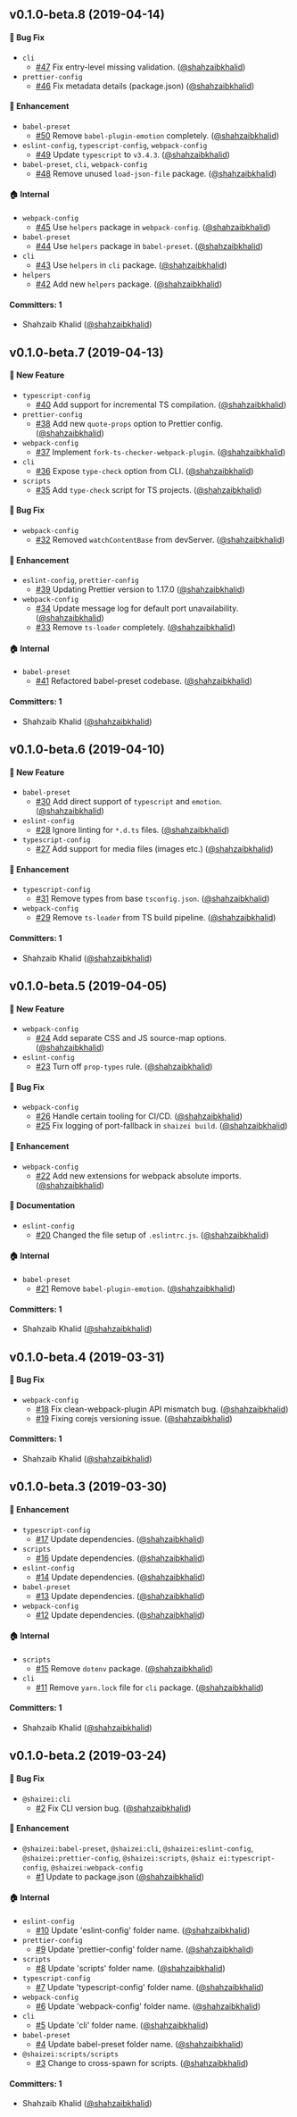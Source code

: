 ## v0.1.0-beta.8 (2019-04-14)

#### :bug: Bug Fix
* `cli`
  * [#47](https://github.com/shahzaibkhalid/shaizei/pull/47) Fix entry-level missing validation. ([@shahzaibkhalid](https://github.com/shahzaibkhalid))
* `prettier-config`
  * [#46](https://github.com/shahzaibkhalid/shaizei/pull/46) Fix metadata details (package.json) ([@shahzaibkhalid](https://github.com/shahzaibkhalid))

#### :nail_care: Enhancement
* `babel-preset`
  * [#50](https://github.com/shahzaibkhalid/shaizei/pull/50) Remove `babel-plugin-emotion` completely. ([@shahzaibkhalid](https://github.com/shahzaibkhalid))
* `eslint-config`, `typescript-config`, `webpack-config`
  * [#49](https://github.com/shahzaibkhalid/shaizei/pull/49) Update `typescript` to `v3.4.3`. ([@shahzaibkhalid](https://github.com/shahzaibkhalid))
* `babel-preset`, `cli`, `webpack-config`
  * [#48](https://github.com/shahzaibkhalid/shaizei/pull/48) Remove unused `load-json-file` package. ([@shahzaibkhalid](https://github.com/shahzaibkhalid))

#### :house: Internal
* `webpack-config`
  * [#45](https://github.com/shahzaibkhalid/shaizei/pull/45) Use `helpers` package in `webpack-config`. ([@shahzaibkhalid](https://github.com/shahzaibkhalid))
* `babel-preset`
  * [#44](https://github.com/shahzaibkhalid/shaizei/pull/44) Use `helpers` package in `babel-preset`. ([@shahzaibkhalid](https://github.com/shahzaibkhalid))
* `cli`
  * [#43](https://github.com/shahzaibkhalid/shaizei/pull/43) Use `helpers` in `cli` package. ([@shahzaibkhalid](https://github.com/shahzaibkhalid))
* `helpers`
  * [#42](https://github.com/shahzaibkhalid/shaizei/pull/42) Add new `helpers` package. ([@shahzaibkhalid](https://github.com/shahzaibkhalid))

#### Committers: 1
- Shahzaib Khalid ([@shahzaibkhalid](https://github.com/shahzaibkhalid))

## v0.1.0-beta.7 (2019-04-13)

#### :rocket: New Feature
* `typescript-config`
  * [#40](https://github.com/shahzaibkhalid/shaizei/pull/40) Add support for incremental TS compilation. ([@shahzaibkhalid](https://github.com/shahzaibkhalid))
* `prettier-config`
  * [#38](https://github.com/shahzaibkhalid/shaizei/pull/38) Add new `quote-props` option to Prettier config. ([@shahzaibkhalid](https://github.com/shahzaibkhalid))
* `webpack-config`
  * [#37](https://github.com/shahzaibkhalid/shaizei/pull/37) Implement `fork-ts-checker-webpack-plugin`. ([@shahzaibkhalid](https://github.com/shahzaibkhalid))
* `cli`
  * [#36](https://github.com/shahzaibkhalid/shaizei/pull/36) Expose `type-check` option from CLI. ([@shahzaibkhalid](https://github.com/shahzaibkhalid))
* `scripts`
  * [#35](https://github.com/shahzaibkhalid/shaizei/pull/35) Add `type-check` script for TS projects. ([@shahzaibkhalid](https://github.com/shahzaibkhalid))

#### :bug: Bug Fix
* `webpack-config`
  * [#32](https://github.com/shahzaibkhalid/shaizei/pull/32) Removed `watchContentBase` from devServer. ([@shahzaibkhalid](https://github.com/shahzaibkhalid))

#### :nail_care: Enhancement
* `eslint-config`, `prettier-config`
  * [#39](https://github.com/shahzaibkhalid/shaizei/pull/39) Updating Prettier version to 1.17.0 ([@shahzaibkhalid](https://github.com/shahzaibkhalid))
* `webpack-config`
  * [#34](https://github.com/shahzaibkhalid/shaizei/pull/34) Update message log for default port unavailability. ([@shahzaibkhalid](https://github.com/shahzaibkhalid))
  * [#33](https://github.com/shahzaibkhalid/shaizei/pull/33) Remove `ts-loader` completely. ([@shahzaibkhalid](https://github.com/shahzaibkhalid))

#### :house: Internal
* `babel-preset`
  * [#41](https://github.com/shahzaibkhalid/shaizei/pull/41) Refactored babel-preset codebase. ([@shahzaibkhalid](https://github.com/shahzaibkhalid))

#### Committers: 1
- Shahzaib Khalid ([@shahzaibkhalid](https://github.com/shahzaibkhalid))

## v0.1.0-beta.6 (2019-04-10)

#### :rocket: New Feature
* `babel-preset`
  * [#30](https://github.com/shahzaibkhalid/shaizei/pull/30) Add direct support of `typescript` and `emotion`. ([@shahzaibkhalid](https://github.com/shahzaibkhalid))
* `eslint-config`
  * [#28](https://github.com/shahzaibkhalid/shaizei/pull/28) Ignore linting for `*.d.ts` files. ([@shahzaibkhalid](https://github.com/shahzaibkhalid))
* `typescript-config`
  * [#27](https://github.com/shahzaibkhalid/shaizei/pull/27) Add support for media files (images etc.) ([@shahzaibkhalid](https://github.com/shahzaibkhalid))

#### :nail_care: Enhancement
* `typescript-config`
  * [#31](https://github.com/shahzaibkhalid/shaizei/pull/31) Remove types from base `tsconfig.json`. ([@shahzaibkhalid](https://github.com/shahzaibkhalid))
* `webpack-config`
  * [#29](https://github.com/shahzaibkhalid/shaizei/pull/29) Remove `ts-loader` from TS build pipeline. ([@shahzaibkhalid](https://github.com/shahzaibkhalid))

#### Committers: 1
- Shahzaib Khalid ([@shahzaibkhalid](https://github.com/shahzaibkhalid))

## v0.1.0-beta.5 (2019-04-05)

#### :rocket: New Feature
* `webpack-config`
  * [#24](https://github.com/shahzaibkhalid/shaizei/pull/24) Add separate CSS and JS source-map options. ([@shahzaibkhalid](https://github.com/shahzaibkhalid))
* `eslint-config`
  * [#23](https://github.com/shahzaibkhalid/shaizei/pull/23) Turn off `prop-types` rule. ([@shahzaibkhalid](https://github.com/shahzaibkhalid))

#### :bug: Bug Fix
* `webpack-config`
  * [#26](https://github.com/shahzaibkhalid/shaizei/pull/26) Handle certain tooling for CI/CD. ([@shahzaibkhalid](https://github.com/shahzaibkhalid))
  * [#25](https://github.com/shahzaibkhalid/shaizei/pull/25) Fix logging of port-fallback in `shaizei build`. ([@shahzaibkhalid](https://github.com/shahzaibkhalid))

#### :nail_care: Enhancement
* `webpack-config`
  * [#22](https://github.com/shahzaibkhalid/shaizei/pull/22) Add new extensions for webpack absolute imports. ([@shahzaibkhalid](https://github.com/shahzaibkhalid))

#### :memo: Documentation
* `eslint-config`
  * [#20](https://github.com/shahzaibkhalid/shaizei/pull/20) Changed the file setup of `.eslintrc.js`. ([@shahzaibkhalid](https://github.com/shahzaibkhalid))

#### :house: Internal
* `babel-preset`
  * [#21](https://github.com/shahzaibkhalid/shaizei/pull/21) Remove `babel-plugin-emotion`. ([@shahzaibkhalid](https://github.com/shahzaibkhalid))

#### Committers: 1
- Shahzaib Khalid ([@shahzaibkhalid](https://github.com/shahzaibkhalid))

## v0.1.0-beta.4 (2019-03-31)

#### :bug: Bug Fix
* `webpack-config`
  * [#18](https://github.com/shahzaibkhalid/shaizei/pull/18) Fix clean-webpack-plugin API mismatch bug. ([@shahzaibkhalid](https://github.com/shahzaibkhalid))
  * [#19](https://github.com/shahzaibkhalid/shaizei/pull/19) Fixing corejs versioning issue. ([@shahzaibkhalid](https://github.com/shahzaibkhalid))

#### Committers: 1
- Shahzaib Khalid ([@shahzaibkhalid](https://github.com/shahzaibkhalid))

## v0.1.0-beta.3 (2019-03-30)

#### :nail_care: Enhancement
* `typescript-config`
  * [#17](https://github.com/shahzaibkhalid/shaizei/pull/17) Update dependencies. ([@shahzaibkhalid](https://github.com/shahzaibkhalid))
* `scripts`
  * [#16](https://github.com/shahzaibkhalid/shaizei/pull/16) Update dependencies. ([@shahzaibkhalid](https://github.com/shahzaibkhalid))
* `eslint-config`
  * [#14](https://github.com/shahzaibkhalid/shaizei/pull/14) Update dependencies. ([@shahzaibkhalid](https://github.com/shahzaibkhalid))
* `babel-preset`
  * [#13](https://github.com/shahzaibkhalid/shaizei/pull/13) Update dependencies. ([@shahzaibkhalid](https://github.com/shahzaibkhalid))
* `webpack-config`
  * [#12](https://github.com/shahzaibkhalid/shaizei/pull/12) Update dependencies. ([@shahzaibkhalid](https://github.com/shahzaibkhalid))

#### :house: Internal
* `scripts`
  * [#15](https://github.com/shahzaibkhalid/shaizei/pull/15) Remove `dotenv` package. ([@shahzaibkhalid](https://github.com/shahzaibkhalid))
* `cli`
  * [#11](https://github.com/shahzaibkhalid/shaizei/pull/11) Remove `yarn.lock` file for `cli` package. ([@shahzaibkhalid](https://github.com/shahzaibkhalid))

#### Committers: 1
- Shahzaib Khalid ([@shahzaibkhalid](https://github.com/shahzaibkhalid))


## v0.1.0-beta.2 (2019-03-24)

#### :bug: Bug Fix
* `@shaizei:cli`
  * [#2](https://github.com/shahzaibkhalid/shaizei/pull/2) Fix CLI version bug. ([@shahzaibkhalid](https://github.com/shahzaibkhalid))

#### :nail_care: Enhancement
* `@shaizei:babel-preset`, `@shaizei:cli`, `@shaizei:eslint-config`, `@shaizei:prettier-config`, `@shaizei:scripts`, `@shaiz
ei:typescript-config`, `@shaizei:webpack-config`
  * [#1](https://github.com/shahzaibkhalid/shaizei/pull/1) Update to package.json ([@shahzaibkhalid](https://github.com/shahzaibkhalid))

#### :house: Internal
* `eslint-config`
  * [#10](https://github.com/shahzaibkhalid/shaizei/pull/10) Update 'eslint-config' folder name. ([@shahzaibkhalid](https://github.com/shahzaibkhalid))
* `prettier-config`
  * [#9](https://github.com/shahzaibkhalid/shaizei/pull/9) Update 'prettier-config' folder name. ([@shahzaibkhalid](https://github.com/shahzaibkhalid))
* `scripts`
  * [#8](https://github.com/shahzaibkhalid/shaizei/pull/8) Update 'scripts' folder name. ([@shahzaibkhalid](https://github.com/shahzaibkhalid))
* `typescript-config`
  * [#7](https://github.com/shahzaibkhalid/shaizei/pull/7) Update 'typescript-config' folder name. ([@shahzaibkhalid](https://github.com/shahzaibkhalid))
* `webpack-config`
  * [#6](https://github.com/shahzaibkhalid/shaizei/pull/6) Update 'webpack-config' folder name. ([@shahzaibkhalid](https://github.com/shahzaibkhalid))
* `cli`
  * [#5](https://github.com/shahzaibkhalid/shaizei/pull/5) Update 'cli' folder name. ([@shahzaibkhalid](https://github.com/shahzaibkhalid))
* `babel-preset`
  * [#4](https://github.com/shahzaibkhalid/shaizei/pull/4) Update babel-preset folder name. ([@shahzaibkhalid](https://github.com/shahzaibkhalid))
* `@shaizei:scripts/scripts`
  * [#3](https://github.com/shahzaibkhalid/shaizei/pull/3) Change to cross-spawn for scripts. ([@shahzaibkhalid](https://github.com/shahzaibkhalid))

#### Committers: 1
- Shahzaib Khalid ([@shahzaibkhalid](https://github.com/shahzaibkhalid))
